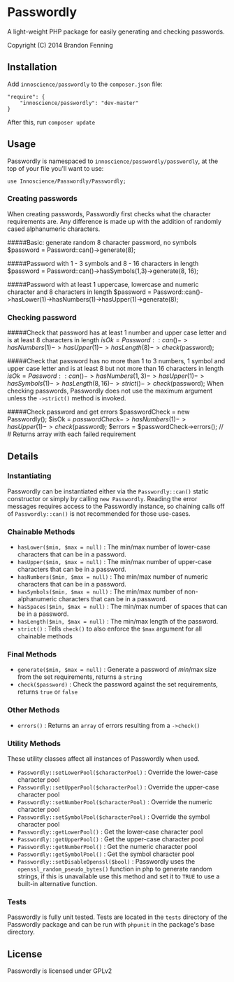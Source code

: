 # Passwordly
A light-weight PHP package for easily generating and checking passwords.

Copyright (C) 2014 Brandon Fenning

## Installation

Add `innoscience/passwordly` to the `composer.json` file:

	"require": {
        "innoscience/passwordly": "dev-master"
    }

After this, run `composer update`

## Usage

Passwordly is namespaced to `innoscience/passwordly/passwordly`, at the top of your file you'll want to use:

	use Innoscience/Passwordly/Passwordly;

### Creating passwords
When creating passwords, Passwordly first checks what the character requirements are. Any difference is made up with the addition of randomly cased alphanumeric characters.

#####Basic: generate random 8 character password, no symbols
	$password = Password::can()->generate(8);

#####Password with 1 - 3 symbols and 8 - 16 characters in length
	$password = Password::can()->hasSymbols(1,3)->generate(8, 16);

#####Password with at least 1 uppercase, lowercase and numeric character and 8 characters in length
	$password = Password::can()->hasLower(1)->hasNumbers(1)->hasUpper(1)->generate(8);

### Checking password

#####Check that password has at least 1 number and upper case letter and is at least 8 characters in length
	$isOk = Password::can()->hasNumbers(1)->hasUpper(1)->hasLength(8)->check($password);

#####Check that password has no more than 1 to 3 numbers, 1 symbol and upper case letter and is at least 8 but not more than 16 characters in length
	$isOk = Password::can()->hasNumbers(1,3)->hasUpper(1)->hasSymbols(1)->hasLength(8,16)->strict()->check($password);
When checking passwords, Passwordly does not use the maximum argument unless the `->strict()` method is invoked.

#####Check password and get errors
	$passwordCheck = new Passwordly();
	$isOk = $passwordCheck->hasNumbers(1)->hasUpper(1)->check($password);
	$errors = $passwordCheck->errors(); // # Returns array with each failed requirement



## Details

### Instantiating 

Passwordly can be instantiated either via the `Passwordly::can()` static constructor or simply by calling `new Passwordly`. Reading the error messages requires access to the Passwordly instance, so chaining calls off of `Passwordly::can()` is not recommended for those use-cases.

### Chainable Methods

* `hasLower($min, $max = null)` : The min/max number of lower-case characters that can be in a password.
* `hasUpper($min, $max = null)` : The min/max number of upper-case characters that can be in a password.
* `hasNumbers($min, $max = null)` : The min/max number of numeric characters that can be in a password.
* `hasSymbols($min, $max = null)` : The min/max number of non-alphanumeric characters that can be in a password.
* `hasSpaces($min, $max = null)` : The min/max number of spaces that can be in a password.
* `hasLength($min, $max = null)` : The min/max length of the password.
* `strict()` : Tells `check()` to also enforce the `$max` argument for all chainable methods

### Final Methods

* `generate($min, $max = null)` : Generate a password of $min/$max size from the set requirements, returns a `string`
* `check($password)` : Check the password against the set requirements, returns `true` or `false` 

### Other Methods
* `errors()` : Returns an `array` of errors resulting from a `->check()`

### Utility Methods
These utility classes affect all instances of Passwordly when used.

* `Passwordly::setLowerPool($characterPool)` : Override the lower-case character pool
* `Passwordly::setUpperPool($characterPool)` : Override the upper-case character pool
* `Passwordly::setNumberPool($characterPool)` : Override the numeric character pool
* `Passwordly::setSymbolPool($characterPool)` : Override the symbol character pool
* `Passwordly::getLowerPool()` : Get the lower-case character pool
* `Passwordly::getUpperPool()` : Get the upper-case character pool
* `Passwordly::getNumberPool()` : Get the numeric character pool
* `Passwordly::getSymbolPool()` : Get the symbol character pool
* `Passwordly::setDisableOpenssl($bool)` : Passwordly uses the `openssl_random_pseudo_bytes()` function in php to generate random strings, if this is unavailable use this method and set it to `TRUE` to use a built-in alternative function.

### Tests
Passwordly is fully unit tested. Tests are located in the `tests` directory of the Passwordly package and can be run with `phpunit` in the package's base directory.


## License
Passwordly is licensed under GPLv2